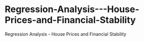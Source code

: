 # Regression-Analysis---House-Prices-and-Financial-Stability
Regression Analysis - House Prices and Financial Stability
